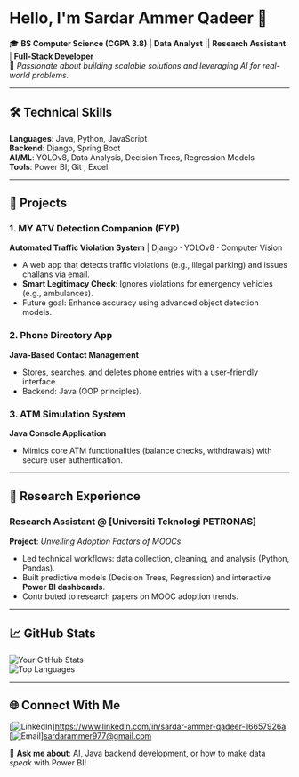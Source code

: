 # Hello, I'm Sardar Ammer Qadeer 👋  

🎓 **BS Computer Science (CGPA 3.8)** | **Data Analyst** || **Research Assistant** | **Full-Stack Developer**  
🔹 *Passionate about building scalable solutions and leveraging AI for real-world problems.*  

---

## 🛠️ **Technical Skills**  
**Languages**: Java, Python, JavaScript  
**Backend**: Django, Spring Boot  
**AI/ML**: YOLOv8, Data Analysis, Decision Trees, Regression Models  
**Tools**: Power BI, Git , Excel

---

## 🚀 **Projects**  

### **1. MY ATV Detection Companion (FYP)**  
**Automated Traffic Violation System** | Django · YOLOv8 · Computer Vision  
- A web app that detects traffic violations (e.g., illegal parking) and issues challans via email.  
- **Smart Legitimacy Check**: Ignores violations for emergency vehicles (e.g., ambulances).  
- Future goal: Enhance accuracy using advanced object detection models.  

### **2. Phone Directory App**  
**Java-Based Contact Management**  
- Stores, searches, and deletes phone entries with a user-friendly interface.  
- Backend: Java (OOP principles).  

### **3. ATM Simulation System**  
**Java Console Application**  
- Mimics core ATM functionalities (balance checks, withdrawals) with secure user authentication.  

---

## 🔬 **Research Experience**  
### **Research Assistant** @ [Universiti Teknologi PETRONAS]
**Project**: *Unveiling Adoption Factors of MOOCs*  
- Led technical workflows: data collection, cleaning, and analysis (Python, Pandas).  
- Built predictive models (Decision Trees, Regression) and interactive **Power BI dashboards**.  
- Contributed to research papers on MOOC adoption trends.  

---

## 📈 **GitHub Stats**  
![Your GitHub Stats](https://github-readme-stats.vercel.app/api?username=SardarAmmer&show_icons=true&theme=radical)  
![Top Languages](https://github-readme-stats.vercel.app/api/top-langs/?username=SardarAmmer&layout=compact)  

---

## 🌐 **Connect With Me**  
[![LinkedIn](https://img.shields.io/badge/LinkedIn-0077B5?style=for-the-badge&logo=linkedin)]https://www.linkedin.com/in/sardar-ammer-qadeer-16657926a  
[![Email](https://img.shields.io/badge/Gmail-D14836?style=for-the-badge&logo=gmail)]sardarammer977@gmail.com

💬 **Ask me about**: AI, Java backend development, or how to make data *speak* with Power BI!  
